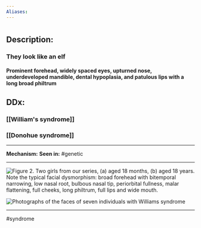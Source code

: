 ```yaml
---
Aliases:
---
```

# 
## Description:
### They look like an elf
#### Prominent forehead, widely spaced eyes, upturned nose, underdeveloped mandible, dental hypoplasia, and patulous lips with a long broad philtrum
## DDx:
### [[William's syndrome]]
### [[Donohue syndrome]]

---
**Mechanism:**
**Seen in:** #genetic 

---

![Figure 2. Two girls from our series, (a) aged 18 months, (b) aged 18 years. Note the typical facial dysmorphism: broad forehead with bitemporal narrowing, low nasal root, bulbous nasal tip, periorbital fullness, malar flattening, full cheeks, long philtrum, full lips and wide mouth.](https://d3i71xaburhd42.cloudfront.net/c2bc97cc3d009ddc98f029cd09501c44698b57fe/4-Figure2-1.png)

![Photographs of the faces of seven individuals with Williams syndrome](https://medlineplus.gov/images/PX0003PF_PRESENTATION.jpeg)


---
#syndrome 